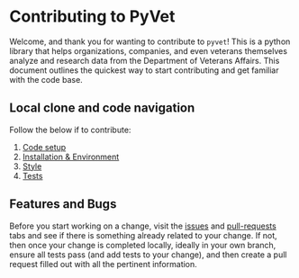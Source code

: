 # Contributing to PyVet

Welcome, and thank you for wanting to contribute to `pyvet`! This is a python
library that helps organizations, companies, and even veterans themselves
analyze and research data from the Department of Veterans Affairs. This
document outlines the quickest way to start contributing and get familiar
with the code base.

## Local clone and code navigation

Follow the below if to contribute:

1. [Code setup](/docs/reference/architecture.md)
2. [Installation & Environment](/docs/how-to/installation.md)
3. [Style](/docs/reference/style.md)
4. [Tests](/docs/how-to/run_tests.md)

## Features and Bugs

Before you start working on a change, visit the
[issues](https://github.com/cterrazas2/pyvet/issues) and
[pull-requests](https://github.com/cterrazas2/pyvet/pulls) tabs and see if there
is something already related to your change. If not, then once your change is
completed locally, ideally in your own branch, ensure all tests pass (and add
tests to your change), and then create a pull request filled out with all the
pertinent information.
